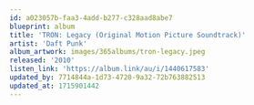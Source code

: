 ```yaml
---
id: a023057b-faa3-4add-b277-c328aad8abe7
blueprint: album
title: 'TRON: Legacy (Original Motion Picture Soundtrack)'
artist: 'Daft Punk'
album_artwork: images/365albums/tron-legacy.jpeg
released: '2010'
listen_link: 'https://album.link/au/i/1440617583'
updated_by: 7714844a-1d73-4720-9a32-72b763882513
updated_at: 1715901442
---
```

